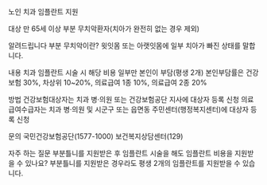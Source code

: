 노인 치과 임플란트 지원

대상
만 65세 이상 부분 무치악환자(치아가 완전히 없는 경우 제외)

알려드립니다
 부분 무치악이란? 윗잇몸 또는 아랫잇몸에 일부 치아가 빠진 상태를 말합니다.

내용
 치과 임플란트 시술 시 해당 비용 일부만 본인이 부담(평생 2개)
 본인부담률은 건강보험 30%, 차상위 10~20%, 의료급여 1종 10%, 의료급여 2종 20%


방법
 건강보험대상자는 치과 병·의원 또는 건강보험공단 지사에 대상자 등록 신청
 의료급여수급자는 치과 병·의원 및 시군구 또는 읍면동 주민센터(행정복지센터)에 대상자 등록 신청

문의
 국민건강보험공단(1577-1000)
 보건복지상담센터(129)

자주 하는 질문
 부분틀니를 지원받은 후 임플란트 시술을 해도 임플란트 비용을 지원받을 수 있나요?
   부분틀니를 지원받은 경우라도 평생 2개의 임플란트를 지원받을 수 있습니다.
